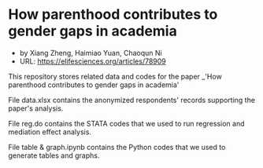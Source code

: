 # How parenthood contributes to gender gaps in academia
* by Xiang Zheng, Haimiao Yuan, Chaoqun Ni
* URL: https://elifesciences.org/articles/78909

This repository stores related data and codes for the paper _'How parenthood contributes to gender gaps in academia' 

File data.xlsx contains the anonymized respondents' records supporting the paper's analysis.

File reg.do contains the STATA codes that we used to run regression and mediation effect analysis.

File table & graph.ipynb contains the Python codes that we used to generate tables and graphs.

